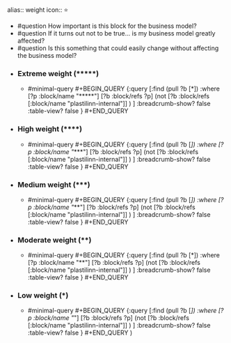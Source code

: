 alias:: weight
icon:: ⭐
- #question How important is this block for the business model?
- #question If it turns out not to be true... is my business model greatly affected?
- #question Is this something that could easily change without affecting the business model?
- ### Extreme weight (*****)
  - #minimal-query
    #+BEGIN_QUERY
    {:query [:find (pull ?b [*])
      :where
      [?p :block/name "*****"]
      [?b :block/refs ?p]
      (not 
         [?b :block/refs [:block/name "plastilinn-internal"]]
      )
     ]
    :breadcrumb-show? false
    :table-view? false
    }
    #+END_QUERY
- ### High weight (****)
  - #minimal-query
    #+BEGIN_QUERY
    {:query [:find (pull ?b [*])
      :where
      [?p :block/name "****"]
      [?b :block/refs ?p]
      (not 
         [?b :block/refs [:block/name "plastilinn-internal"]]
      )
     ]
    :breadcrumb-show? false
    :table-view? false
    }
    #+END_QUERY
- ### Medium weight (***)
  - #minimal-query
    #+BEGIN_QUERY
    {:query [:find (pull ?b [*])
      :where
      [?p :block/name "***"]
      [?b :block/refs ?p]
      (not 
         [?b :block/refs [:block/name "plastilinn-internal"]]
      )
     ]
    :breadcrumb-show? false
    :table-view? false
    }
    #+END_QUERY
- ### Moderate weight (**)
  - #minimal-query
    #+BEGIN_QUERY
    {:query [:find (pull ?b [*])
      :where
      [?p :block/name "**"]
      [?b :block/refs ?p]
      (not 
         [?b :block/refs [:block/name "plastilinn-internal"]]
      )
     ]
    :breadcrumb-show? false
    :table-view? false
    }
    #+END_QUERY
- ### Low weight (*)
  - #minimal-query
    #+BEGIN_QUERY
    {:query [:find (pull ?b [*])
      :where
      [?p :block/name "*"]
      [?b :block/refs ?p]
      (not 
         [?b :block/refs [:block/name "plastilinn-internal"]]
      )
     ]
    :breadcrumb-show? false
    :table-view? false
    }
    #+END_QUERY
)
